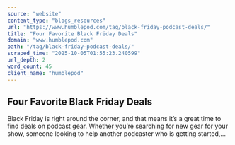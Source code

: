 ```yaml
---
source: "website"
content_type: "blogs_resources"
url: "https://www.humblepod.com/tag/black-friday-podcast-deals/"
title: "Four Favorite Black Friday Deals"
domain: "www.humblepod.com"
path: "/tag/black-friday-podcast-deals/"
scraped_time: "2025-10-05T01:55:23.240599"
url_depth: 2
word_count: 45
client_name: "humblepod"
---
```


## Four Favorite Black Friday Deals

Black Friday is right around the corner, and that means it’s a great time to find deals on podcast gear. Whether you’re searching for new gear for your show, someone looking to help another podcaster who is getting started,...